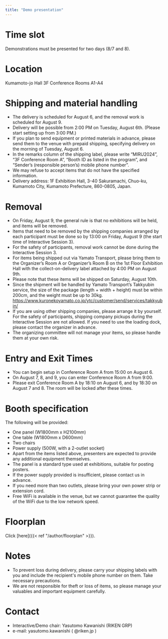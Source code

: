 ```yaml
---
title: "Demo presentation"
---
```


# Time slot

Demonstrations must be presented for two days (8/7 and 8).

# Location

Kumamoto-jo Hall 3F Conference Rooms A1-A4

# Shipping and material handling
- The delivery is scheduled for August 6, and the removal work is scheduled for August 9.
- Delivery will be possible from 2:00 PM on Tuesday, August 6th. (Please start setting up from 3:00 PM.)
- If you plan to send equipment or printed materials in advance, please send them to the venue with prepaid shipping, specifying delivery on the morning of Tuesday, August 6.
- In the remarks column of the shipping label, please write “MIRU2024”, “3F Conference Room A”, “Booth ID as listed in the program”, and “Sender’s (responsible person’s) mobile phone number”.
- We may refuse to accept items that do not have the specified information.
- Delivery address: 1F Exhibition Hall, 3-40 Sakuramachi, Chuo-ku, Kumamoto City, Kumamoto Prefecture, 860-0805, Japan.


# Removal
- On Friday, August 9, the general rule is that no exhibitions will be held, and items will be removed.
- Items that need to be removed by the shipping companies arranged by each participant must be done so by 13:00 on Friday, August 9 (the start time of Interactive Session 3).
- For the safety of participants, removal work cannot be done during the Interactive Session 3.
- For items being shipped out via Yamato Transport, please bring them to the Organizer’s Room A or Organizer’s Room B on the 1st Floor Exhibition Hall with the collect-on-delivery label attached by 4:00 PM on August 9th.
- Please note that these items will be shipped on Saturday, August 10th.
- Since the shipment will be handled by Yamato Transport’s Takkyubin service, the size of the package (length + width + height) must be within 200cm, and the weight must be up to 30kg. https://www.kuronekoyamato.co.jp/ytc/customer/send/services/takkyubin/
- If you are using other shipping companies, please arrange it by yourself. For the safety of participants, shipping company pickups during the Interactive Session are not allowed. If you need to use the loading dock, please contact the organizer in advance.
- The organizing committee will not manage your items, so please handle them at your own risk.

# Entry and Exit Times
- You can begin setup in Conference Room A from 15:00 on August 6.
- On August 7, 8, and 9, you can enter Conference Room A from 9:00.
- Please exit Conference Room A by 18:10 on August 6, and by 18:30 on August 7 and 8. The room will be locked after these times.

# Booth specification
The following will be provided:

- One panel (W1800mm x H2100mm)
- One table (W1800mm x D600mm)
- Two chairs
- Power supply (500W, with a 2-outlet socket)
- Apart from the items listed above, presenters are expected to provide any additional equipment themselves.
- The panel is a standard type used at exhibitions, suitable for posting posters.
- If the power supply provided is insufficient, please contact us in advance.
- If you need more than two outlets, please bring your own power strip or extension cord.
- Free WiFi is available in the venue, but we cannot guarantee the quality of the WiFi due to the low network speed.

# Floorplan

Click [here]({{< ref "/author/floorplan" >}}).

# Notes
- To prevent loss during delivery, please carry your shipping labels with you and include the recipient's mobile phone number on them. Take necessary precautions.
- We are not responsible for theft or loss of items, so please manage your valuables and important equipment carefully.

# Contact

- Interactive/Demo chair: Yasutomo Kawanishi (RIKEN GRP)
- e-mail: yasutomo.kawanishi ( @riken.jp )
